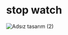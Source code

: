 # stop watch

![Adsız tasarım (2)](https://user-images.githubusercontent.com/103332831/193429331-c42b13d4-c429-4799-97c7-6c83f0f76e17.gif)

